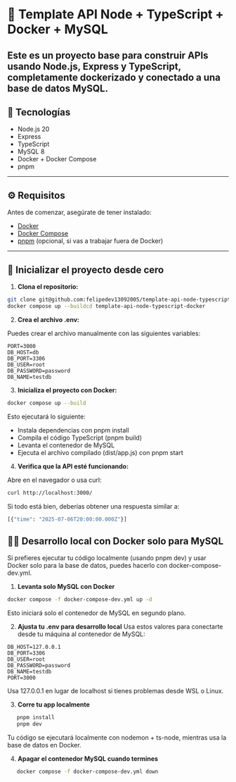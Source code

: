 # 🧪 Template API Node + TypeScript + Docker + MySQL

## Este es un proyecto base para construir APIs usando Node.js, Express y TypeScript, completamente dockerizado y conectado a una base de datos MySQL.

## 🚀 Tecnologías

- Node.js 20
- Express
- TypeScript
- MySQL 8
- Docker + Docker Compose
- pnpm

---

## ⚙️ Requisitos

Antes de comenzar, asegúrate de tener instalado:

- [Docker](https://www.docker.com/)
- [Docker Compose](https://docs.docker.com/compose/)
- [pnpm](https://pnpm.io/) (opcional, si vas a trabajar fuera de Docker)

---

## 🧰 Inicializar el proyecto desde cero

1. **Clona el repositorio:**

```bash
git clone git@github.com:felipedev13092005/template-api-node-typescript-docker.git
docker compose up --buildcd template-api-node-typescript-docker
```

2. **Crea el archivo .env:**

Puedes crear el archivo manualmente con las siguientes variables:

```env
PORT=3000
DB_HOST=db
DB_PORT=3306
DB_USER=root
DB_PASSWORD=password
DB_NAME=testdb
```

3. **Inicializa el proyecto con Docker:**

```bash
docker compose up --build
```

Esto ejecutará lo siguiente:

- Instala dependencias con pnpm install
- Compila el código TypeScript (pnpm build)
- Levanta el contenedor de MySQL
- Ejecuta el archivo compilado (dist/app.js) con pnpm start

4. **Verifica que la API esté funcionando:**

Abre en el navegador o usa curl:

```bash
curl http://localhost:3000/
```

Si todo está bien, deberías obtener una respuesta similar a:

```bash
[{"time": "2025-07-06T20:00:00.000Z"}]
```

## 🧑‍💻 Desarrollo local con Docker solo para MySQL

Si prefieres ejecutar tu código localmente (usando pnpm dev) y usar Docker solo para la base de datos, puedes hacerlo con docker-compose-dev.yml.

1. **Levanta solo MySQL con Docker**

```bash
docker compose -f docker-compose-dev.yml up -d
```

Esto iniciará solo el contenedor de MySQL en segundo plano.

2. **Ajusta tu .env para desarrollo local**
   Usa estos valores para conectarte desde tu máquina al contenedor de MySQL:

```env
DB_HOST=127.0.0.1
DB_PORT=3306
DB_USER=root
DB_PASSWORD=password
DB_NAME=testdb
PORT=3000
```

Usa 127.0.0.1 en lugar de localhost si tienes problemas desde WSL o Linux.

3. **Corre tu app localmente**

```bash
   pnpm install
   pnpm dev
```

Tu código se ejecutará localmente con nodemon + ts-node, mientras usa la base de datos en Docker.

4. **Apagar el contenedor MySQL cuando termines**

```bash
   docker compose -f docker-compose-dev.yml down
```
